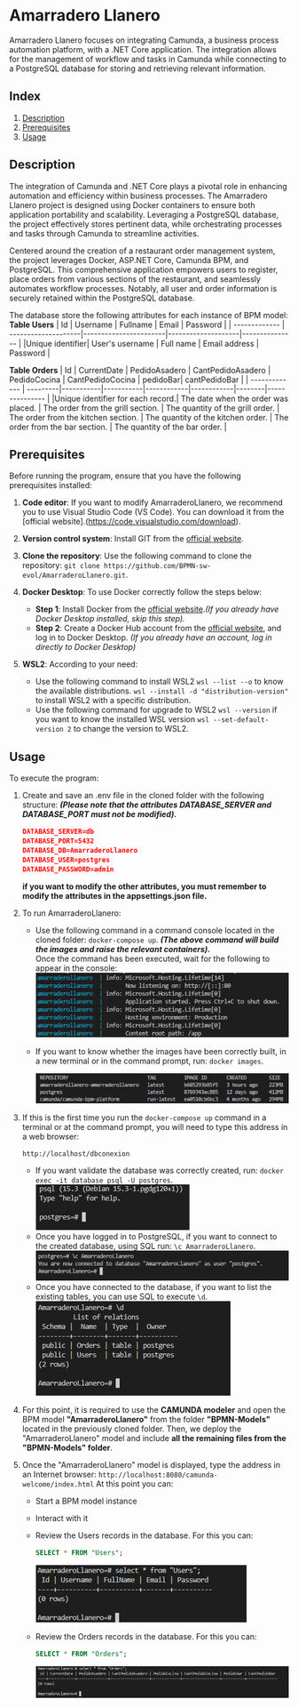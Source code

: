 #  Amarradero Llanero

Amarradero Llanero focuses on integrating Camunda, a business process automation platform, with a .NET Core application. The integration allows for the management of workflow and tasks in Camunda while connecting to a PostgreSQL database for storing and retrieving relevant information.

## Index

1. [Description](#description)
2. [Prerequisites](#prerequisites)
3. [Usage](#usage)

## Description

The integration of Camunda and .NET Core plays a pivotal role in enhancing automation and efficiency within business processes. The Amarradero Llanero project is designed using Docker containers to ensure both application portability and scalability. Leveraging a PostgreSQL database, the project effectively stores pertinent data, while orchestrating processes and tasks through Camunda to streamline activities.

Centered around the creation of a restaurant order management system, the project leverages Docker, ASP.NET Core, Camunda BPM, and PostgreSQL. This comprehensive application empowers users to register, place orders from various sections of the restaurant, and seamlessly automates workflow processes. Notably, all user and order information is securely retained within the PostgreSQL database.

The database store the following attributes for each instance of BPM model:
**Table Users**
| Id     | Username        | Fullname       | Email           | Password     |
| ------------- | --------------------|-----------------------|--------------------|--------------- |
|Unique identifier| User's username | Full name | Email address | Password |

**Table Orders**
| Id     | CurrentDate        | PedidoAsadero       | CantPedidoAsadero           | PedidoCocina     | CantPedidoCocina | pedidoBar| cantPedidoBar |
| ------------- | ---------|-----------|-----------|------------|------------|--------|--------------- |
|Unique identifier for each record.| The date when the order was placed. | The order from the grill section. | The quantity of the grill order. | The order from the kitchen section. | The quantity of the kitchen order. |  The order from the bar section.  |  The quantity of the bar order. |

## Prerequisites
Before running the program, ensure that you have the following prerequisites installed:

1. **Code editor**: If you want to modify AmarraderoLlanero, we recommend you to use Visual Studio Code (VS Code). You can download it from the [official website].(https://code.visualstudio.com/download).

2. **Version control system**: Install GIT from the [official website](https://git-scm.com/downloads).
3. **Clone the repository**: Use the following command to clone the repository: `git clone https://github.com/BPMN-sw-evol/AmarraderoLlanero.git`.
4. **Docker Desktop**: To use Docker correctly follow the steps below:
    - **Step 1**: Install Docker from the [official website](https://www.docker.com/products/docker-desktop/).*(If you already have Docker Desktop installed, skip this step).*
    - **Step 2**: Create a Docker Hub account from the [official website](https://hub.docker.com/signup), and log in to Docker Desktop.
    *(If you already have an account, log in directly to Docker Desktop)*
5. **WSL2**: According to your need:
    - Use the following command to install WSL2
    `wsl --list --o` to know the available distributions.
    `wsl --install -d "distribution-version"` to install WSL2 with a specific distribution.
    - Use the following command for upgrade to WSL2
    `wsl --version` if you want to know the installed WSL version
    `wsl --set-default-version 2` to change the version to WSL2.
    

## Usage

To execute the program:

1. Create and save an .env file in the cloned folder with the following structure:
***(Please note that the attributes DATABASE_SERVER and DATABASE_PORT must not be modified).***

    ````json
    DATABASE_SERVER=db
    DATABASE_PORT=5432
    DATABASE_DB=AmarraderoLlanero
    DATABASE_USER=postgres
    DATABASE_PASSWORD=admin
    ````
    **if you want to modify the other attributes, you must remember to modify the attributes in the appsettings.json file.**
2. To run AmarraderoLlanero:
    - Use the following command in a command console located in the cloned folder: `docker-compose up`. 
***(The above command will build the images and raise the relevant containers).***  
    Once the command has been executed, wait for the following to appear in the console:
    ![Resultado esperado](images/imagesRunning.png)
    - If you want to know whether the images have been correctly built, in a new terminal or in the command prompt, run:  `docker images`.

        ![Resultado esperado](images/docker-images.png)


3. If this is the first time you run the `docker-compose up` command in a terminal or at the command prompt, you will need to type this address in a web browser: 
    ````url
    http://localhost/dbconexion
    ````
    - If you want validate the database was correctly created, run:  `docker exec -it database psql -U postgres`.
    ![Resultado esperado](images/Postgres.png)
    - Once you have logged in to PostgreSQL, if you want to connect to the created database, using SQL run: `\c AmarraderoLlanero`.
    ![Resultado esperado](images/ConnectDatabase.png)
    - Once you have connected to the database, if you want to list the existing tables, you can use SQL to execute `\d`.
    ![Resultado esperado](images/tablasDB.png)

4. For this point, it is required to use the **CAMUNDA modeler** and open the BPM model **"AmarraderoLlanero"** from the folder **"BPMN-Models"** located in the previously cloned folder.
Then, we deploy the "AmarraderoLlanero" model and include **all the remaining files from the "BPMN-Models" folder**.

5. Once the "AmarraderoLlanero" model is displayed, type the address in an Internet browser: `http://localhost:8080/camunda-welcome/index.html`
At this point you can: 
    - Start a BPM model instance
    - Interact with it
    - Review the Users records in the database. For this you can:
        ````sql
        SELECT * FROM "Users";
        ````
        ![Resultado esperado](images/tablaUsers.png)

    - Review the Orders records in the database. For this you can:
        ````sql
        SELECT * FROM "Orders";
        ````
        ![Resultado esperado](images/tablaOrders.png)